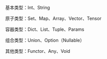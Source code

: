 基本类型：Int、String

原子类型：Set、Map、Array、Vector、Tensor

容器类型：Dict、List、Tuple、Params

组合类型：Union、Option（Nullable）

其他类型：Functor、Any、Void